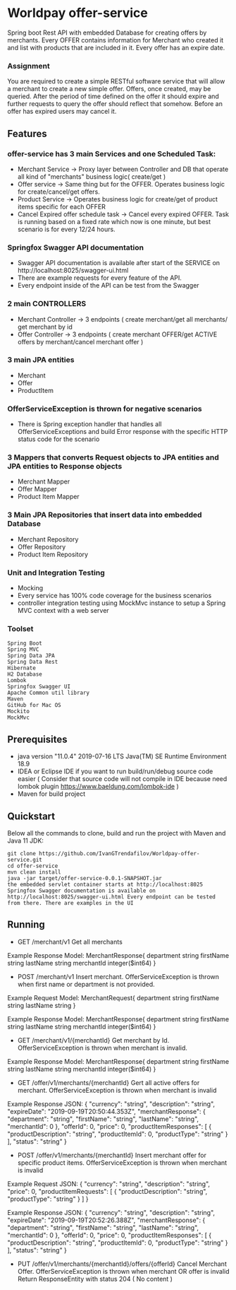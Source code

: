 # Worldpay offer-service

Spring boot Rest API with embedded Database for creating offers by merchants. Every OFFER contains information for Merchant who created it and list with products that are included in it. Every offer has an expire date.

### Assignment

You are required to create a simple RESTful software service that will
allow a merchant to create a new simple offer. Offers, once created, may be
queried. After the period of time defined on the offer it should expire and
further requests to query the offer should reflect that somehow. Before an offer
has expired users may cancel it.

## Features
### offer-service has 3 main Services and one Scheduled Task:

* Merchant Service -> Proxy layer between Controller and DB that operate all kind of "merchants" business logic( create/get )
* Offer service -> Same thing but for the OFFER. Operates business logic for create/cancel/get offers. 
* Product Service -> Operates business logic for create/get of product items specific for each OFFER
* Cancel Expired offer schedule task -> Cancel every expired OFFER. Task is running based on a fixed rate which now is one minute, but best scenario is for every 12/24 hours.

### Springfox Swagger API documentation

* Swagger API documentation is available after start of the SERVICE on http://localhost:8025/swagger-ui.html
* There are example requests for every feature of the API. 
* Every endpoint inside of the API can be test from the Swagger

### 2 main CONTROLLERS

* Merchant Controller -> 3 endpoints ( create merchant/get all merchants/ get merchant by id
* Offer Controller -> 3 endpoints ( create merchant OFFER/get ACTIVE offers by merchant/cancel merchant offer )

### 3 main JPA entities

* Merchant
* Offer
* ProductItem

### OfferServiceException is thrown for negative scenarios

* There is Spring exception handler that handles all OfferServiceExceptions and build Error response with the specific HTTP status code for the scenario

### 3 Mappers that converts Request objects to JPA entities and JPA entities to Response objects

* Merchant Mapper
* Offer Mapper 
* Product Item Mapper

### 3 Main JPA Repositories that insert data into embedded Database 

* Merchant Repository
* Offer Repository
* Product Item Repository

### Unit and Integration Testing

* Mocking
* Every service has 100% code coverage for the business scenarios
* controller integration testing using MockMvc instance to setup a Spring MVC context with a web server


### Toolset

    Spring Boot
    Spring MVC
    Spring Data JPA
    Spring Data Rest
    Hibernate
    H2 Database
    Lombok
    Springfox Swagger UI
    Apache Common util library
    Maven
    GitHub for Mac OS
    Mockito
    MockMvc
    
## Prerequisites

* java version "11.0.4" 2019-07-16 LTS Java(TM) SE Runtime Environment 18.9
* IDEA or Eclipse IDE if you want to run build/run/debug source code easier ( Consider that source code will not compile in IDE because need lombok plugin https://www.baeldung.com/lombok-ide )
* Maven for build project

## Quickstart

Below all the commands to clone, build and run the project with Maven and Java 11 JDK:

    git clone https://github.com/IvanGTrendafilov/Worldpay-offer-service.git
    cd offer-service
    mvn clean install
    java -jar target/offer-service-0.0.1-SNAPSHOT.jar
    the embedded servlet container starts at http://localhost:8025
    Springfox Swagger documentation is available on http://localhost:8025/swagger-ui.html Every endpoint can be tested from there. There are examples in the UI

## Running

* GET /merchant/v1 Get all merchants

Example Response Model:
MerchantResponse{
department	string
firstName	string
lastName	string
merchantId	integer($int64)
}

* POST /merchant/v1 Insert merchant. OfferServiceException is thrown when first name or department is not provided.

Example Request Model: 
MerchantRequest{
department	string
firstName	string
lastName	string
}

Example Response Model:
MerchantResponse{
department	string
firstName	string
lastName	string
merchantId	integer($int64)
}

* GET /merchant/v1/{merchantId} Get merchant by Id. OfferServiceException is thrown when merchant is invalid.

Example Response Model: 
MerchantResponse{
department	string
firstName	string
lastName	string
merchantId	integer($int64)
}

* GET /offer/v1/merchants/{merchantId} Gert all active offers for merchant. OfferServiceException is thrown when merchant is invalid

Example Response JSON: 
{
  "currency": "string",
  "description": "string",
  "expireDate": "2019-09-19T20:50:44.353Z",
  "merchantResponse": {
    "department": "string",
    "firstName": "string",
    "lastName": "string",
    "merchantId": 0
  },
  "offerId": 0,
  "price": 0,
  "productItemResponses": [
    {
      "productDescription": "string",
      "productItemId": 0,
      "productType": "string"
    }
  ],
  "status": "string"
}

* POST /offer/v1/merchants/{merchantId} Insert merchant offer for specific product items. OfferServiceException is thrown when merchant is invalid

Example Request JSON:
{
  "currency": "string",
  "description": "string",
  "price": 0,
  "productItemRequests": [
    {
      "productDescription": "string",
      "productType": "string"
    }
  ]
}

Example Response JSON:
{
  "currency": "string",
  "description": "string",
  "expireDate": "2019-09-19T20:52:26.388Z",
  "merchantResponse": {
    "department": "string",
    "firstName": "string",
    "lastName": "string",
    "merchantId": 0
  },
  "offerId": 0,
  "price": 0,
  "productItemResponses": [
    {
      "productDescription": "string",
      "productItemId": 0,
      "productType": "string"
    }
  ],
  "status": "string"
}

* PUT /offer/v1/merchants/{merchantId}/offers/{offerId} Cancel Merchant Offer. OfferServiceException is thrown when merchant OR offer is invalid
Return ResponseEntity with status 204 ( No content )

